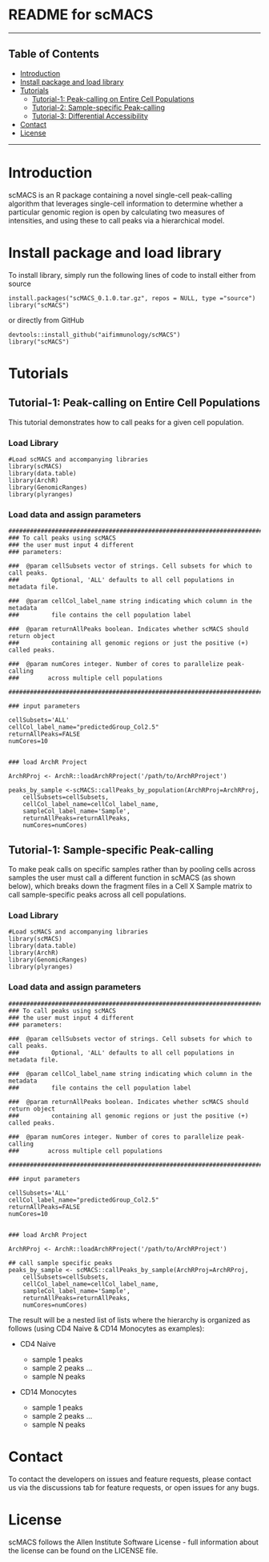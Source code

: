 README for scMACS
===============

* * *

Table of Contents
-----------------

* [Introduction](#introduction)
* [Install package and load library](#library)
* [Tutorials](#example-main)
    * [Tutorial-1: Peak-calling on Entire Cell Populations](#example1)
    * [Tutorial-2: Sample-specific Peak-calling](#example2)
    * [Tutorial-3: Differential Accessibility](#example3)
* [Contact](#contact)
* [License](#license)

* * *

# <a name="introduction"></a> Introduction
scMACS is an R package containing a novel single-cell peak-calling algorithm that leverages single-cell information to determine whether a particular genomic region is open by calculating two measures of intensities, and using these to call peaks via a hierarchical model. 

# <a name="library"></a> Install package and load library

To install library, simply run the following lines of code to install either from source
   
   
    install.packages("scMACS_0.1.0.tar.gz", repos = NULL, type ="source")
    library("scMACS")

or directly from GitHub

    devtools::install_github("aifimmunology/scMACS")
    library("scMACS")
    
# <a name="example-main"></a> Tutorials
## <a name="example1"></a> Tutorial-1: Peak-calling on Entire Cell Populations

This tutorial demonstrates how to call peaks for a given cell population. 

### Load Library
   
    #Load scMACS and accompanying libraries
    library(scMACS)
    library(data.table)
    library(ArchR)
    library(GenomicRanges)
    library(plyranges)
    
### Load data and assign parameters
    
    ################################################################################
    ### To call peaks using scMACS
    ### the user must input 4 different
    ### parameters: 
    
    ###  @param cellSubsets vector of strings. Cell subsets for which to call peaks. 
    ###         Optional, 'ALL' defaults to all cell populations in metadata file. 
    
    ###  @param cellCol_label_name string indicating which column in the metadata 
    ###         file contains the cell population label

    ###  @param returnAllPeaks boolean. Indicates whether scMACS should return object 
    ###         containing all genomic regions or just the positive (+) called peaks. 
    
    ###  @param numCores integer. Number of cores to parallelize peak-calling 
    ###        across multiple cell populations 
    
    ################################################################################
    
    ### input parameters
    
    cellSubsets='ALL'
    cellCol_label_name="predictedGroup_Col2.5"
    returnAllPeaks=FALSE
    numCores=10


    ### load ArchR Project

    ArchRProj <- ArchR::loadArchRProject('/path/to/ArchRProject')

    peaks_by_sample <-scMACS::callPeaks_by_population(ArchRProj=ArchRProj,
        cellSubsets=cellSubsets,
        cellCol_label_name=cellCol_label_name,
        sampleCol_label_name='Sample',
        returnAllPeaks=returnAllPeaks,
        numCores=numCores)


## <a name="example2"></a> Tutorial-1: Sample-specific Peak-calling

To make peak calls on specific samples rather than by pooling cells across samples the user must call a different function in scMACS (as shown below), which breaks down the fragment files in a Cell X Sample matrix to call sample-specific peaks across all cell populations. 

### Load Library
   
    #Load scMACS and accompanying libraries
    library(scMACS)
    library(data.table)
    library(ArchR)
    library(GenomicRanges)
    library(plyranges)
    
### Load data and assign parameters
    
    ################################################################################
    ### To call peaks using scMACS
    ### the user must input 4 different
    ### parameters: 
    
    ###  @param cellSubsets vector of strings. Cell subsets for which to call peaks. 
    ###         Optional, 'ALL' defaults to all cell populations in metadata file. 
    
    ###  @param cellCol_label_name string indicating which column in the metadata 
    ###         file contains the cell population label

    ###  @param returnAllPeaks boolean. Indicates whether scMACS should return object 
    ###         containing all genomic regions or just the positive (+) called peaks. 
    
    ###  @param numCores integer. Number of cores to parallelize peak-calling 
    ###        across multiple cell populations 
    
    ################################################################################
    
    ### input parameters
    
    cellSubsets='ALL'
    cellCol_label_name="predictedGroup_Col2.5"
    returnAllPeaks=FALSE
    numCores=10


    ### load ArchR Project

    ArchRProj <- ArchR::loadArchRProject('/path/to/ArchRProject')

    ## call sample specific peaks
    peaks_by_sample <- scMACS::callPeaks_by_sample(ArchRProj=ArchRProj,
        cellSubsets=cellSubsets,
        cellCol_label_name=cellCol_label_name,
        sampleCol_label_name='Sample',
        returnAllPeaks=returnAllPeaks,
        numCores=numCores)

The result will be a nested list of lists where the hierarchy is organized as follows (using CD4 Naive & CD14 Monocytes as examples): 
   - CD4 Naive 
       - sample 1 peaks
       - sample 2 peaks 
        ...
       - sample N peaks 
        
   - CD14 Monocytes
       - sample 1 peaks 
       - sample 2 peaks
       ...
       - sample N peaks
 
# <a name="contact"></a> Contact

To contact the developers on issues and feature requests, please contact us via the discussions tab for feature requests, or open issues for any bugs. 
    
# <a name="license"></a> License

scMACS follows the Allen Institute Software License - full information about the license can be found on the LICENSE file. 

